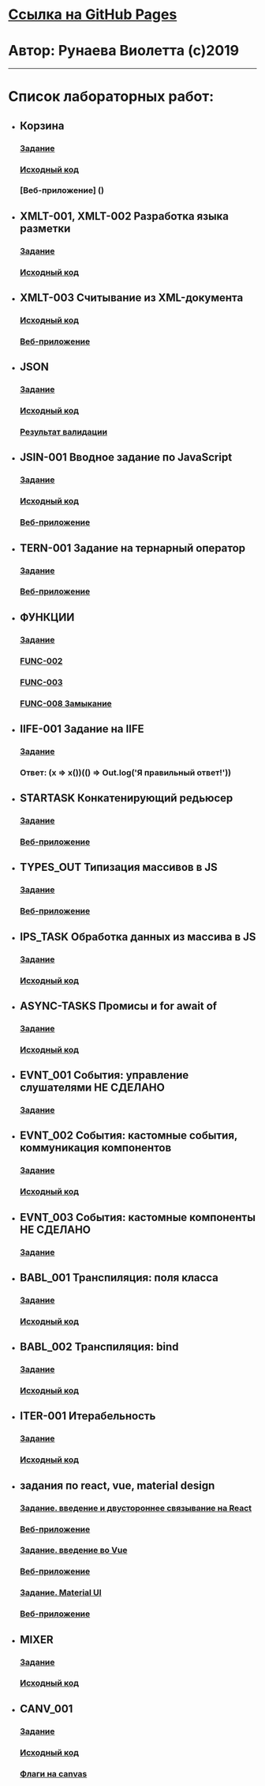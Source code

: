 # [Ссылка на GitHub Pages](#)
# Автор: Рунаева Виолетта (с)2019
---
# Список лабораторных работ:
* ## Корзина
  ### [Задание](https://kodaktor.ru/g/cart)
  ### [Исходный код](https://github.com/vitarunaeva/itmo-js-labs/tree/master/cart)
  ### [Веб-приложение] ()
* ## XMLT-001, XMLT-002  Разработка языка разметки
  ### [Задание](https://kodaktor.ru/g/xml_intro)
  ### [Исходный код](https://github.com/vitarunaeva/itmo-js-labs/tree/master/XMLT-003)
* ## XMLT-003 Считывание из XML-документа
  ### [Исходный код](https://kodaktor.ru/xmlt_c1fc5)
  ### [Веб-приложение](https://kodaktor.ru/g/xmlt_c1fc5)
* ## JSON
  ### [Задание](https://kodaktor.ru/g/json_intro)
  ### [Исходный код](https://kodaktor.ru/myjson_e477e)
  ### [Результат валидации](https://github.com/vitarunaeva/itmo-js-labs/blob/master/XSL-INTRO/h3B9mbi2a_c.jpg)
* ## JSIN-001 Вводное задание по JavaScript
  ### [Задание](https://kodaktor.ru/jsin_001)
  ### [Исходный код](https://kodaktor.ru/jsin_cbbf7)
  ### [Веб-приложение](https://kodaktor.ru/g/jsin_cbbf7)
* ## TERN-001 Задание на тернарный оператор
  ### [Задание](https://kodaktor.ru/tern_001)
  ### [Веб-приложение](https://kodaktor.ru/g/tern_4f12d)
* ## ФУНКЦИИ
  ### [Задание](https://kodaktor.ru/g/func)
  ### [FUNC-002](https://kodaktor.ru/g/func_1d118)
  ### [FUNC-003](https://kodaktor.ru/g/func_57497)
  ### [FUNC-008 Замыкание](https://kodaktor.ru/g/func_e4857)
* ## IIFE-001 Задание на IIFE
  ### [Задание](https://kodaktor.ru/g/iife)
  ### Ответ: (x => x())(() => Out.log('Я правильный ответ!'))
* ## STARTASK Конкатенирующий редьюсер
  ### [Задание](https://kodaktor.ru/startask)
  ### [Веб-приложение](https://kodaktor.ru/g/startask_3fd3d)
* ## TYPES_OUT Типизация массивов в JS
  ### [Задание](https://kodaktor.ru/types_out)
  ### [Веб-приложение](https://kodaktor.ru/g/types_a34ea)
* ## IPS_TASK Обработка данных из массива в JS
  ### [Задание](https://kodaktor.ru/g/ips_task)
  ### [Исходный код](https://github.com/vitarunaeva/itmo-js-labs/tree/master/ips)
* ## ASYNC-TASKS  Промисы и for await of
  ### [Задание](https://kodaktor.ru/async_tasks)
  ### [Исходный код](https://kodaktor.ru/async_a4d3c)
* ## EVNT_001 События: управление слушателями НЕ СДЕЛАНО
  ### [Задание](https://kodaktor.ru/g/evnt_001)
* ## EVNT_002 События: кастомные события, коммуникация компонентов
  ### [Задание](https://kodaktor.ru/evnt_002)
  ### [Исходный код](https://kodaktor.ru/g/custom_170f8)
* ## EVNT_003 События: кастомные компоненты НЕ СДЕЛАНО
  ### [Задание](https://kodaktor.ru/evnt_003)
* ## BABL_001 Транспиляция: поля класса
  ### [Задание](https://kodaktor.ru/babl_001)
  ### [Исходный код](https://kodaktor.ru/g/babl_d3107)
* ## BABL_002 Транспиляция: bind
  ### [Задание](https://kodaktor.ru/babl_002)
  ### [Исходный код](https://kodaktor.ru/bind02032018_c11a0)
* ## ITER-001 Итерабельность
  ### [Задание](https://kodaktor.ru/iter_001)
  ### [Исходный код](https://kodaktor.ru/g/iter_c7800)
* ## задания по react, vue, material design
  ### [Задание. введение и двустороннее связывание на React](https://kodaktor.ru/frmw_001 )
  ### [Веб-приложение](https://kodaktor.ru/g/react_state_b9774)
  ### [Задание. введение во Vue](https://kodaktor.ru/frmw_002)
  ### [Веб-приложение](https://kodaktor.ru/g/vue_99dbf)
  ### [Задание. Material UI](https://kodaktor.ru/frmw_007)
  ### [Веб-приложение](https://github.com/vitarunaeva/itmo-js-labs/tree/master/material)
* ## MIXER
  ### [Задание](https://kodaktor.ru/g/mixer)
  ### [Исходный код](https://github.com/vitarunaeva/itmo-js-labs/tree/master/mixer)
* ## CANV_001
  ### [Задание](http://kodaktor.ru/cnvs/lr_canvas_rates.pdf)
  ### [Исходный код](https://kodaktor.ru/g/10bf370_db7fd)
  ### [Флаги на canvas](https://github.com/vitarunaeva/itmo-js-labs/tree/master/canvas)






